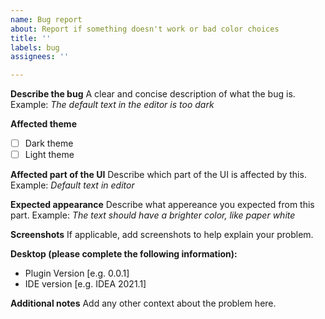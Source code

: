 ```yaml
---
name: Bug report
about: Report if something doesn't work or bad color choices
title: ''
labels: bug
assignees: ''

---
```


**Describe the bug**
A clear and concise description of what the bug is.
Example: _The default text in the editor is too dark_

**Affected theme**
- [ ] Dark theme
- [ ] Light theme

**Affected part of the UI**
Describe which part of the UI is affected by this.
Example: _Default text in editor_

**Expected appearance**
Describe what appereance you expected from this part.
Example: _The text should have a brighter color, like paper white_

**Screenshots**
If applicable, add screenshots to help explain your problem.

**Desktop (please complete the following information):**
 - Plugin Version [e.g. 0.0.1]
 - IDE version [e.g. IDEA 2021.1]

**Additional notes**
Add any other context about the problem here.

